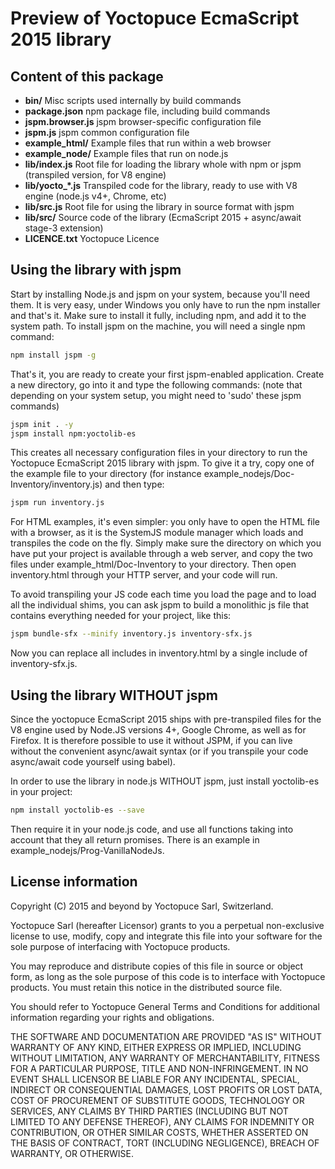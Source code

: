 Preview of Yoctopuce EcmaScript 2015 library
============================================

## Content of this package

* **bin/**
	Misc scripts used internally by build commands
* **package.json**
	npm package file, including build commands
* **jspm.browser.js**
	jspm browser-specific configuration file
* **jspm.js**
	jspm common configuration file
* **example_html/**
	Example files that run within a web browser
* **example_node/**
	Example files that run on node.js
* **lib/index.js**
	Root file for loading the library whole with npm or jspm (transpiled version, for V8 engine)
* **lib/yocto_*.js**
	Transpiled code for the library, ready to use with V8 engine (node.js v4+, Chrome, etc) 
* **lib/src.js**
	Root file for using the library in source format with jspm
* **lib/src/**
	Source code of the library (EcmaScript 2015 + async/await stage-3 extension)
* **LICENCE.txt**
	Yoctopuce Licence

## Using the library with jspm

Start by installing Node.js and jspm on your system, because you'll need them. It is very easy, under Windows you
only have to run the npm installer and that's it. Make sure to install it fully, including npm, and add it to the
system path. To install jspm on the machine, you will need a single npm command:
```bash
npm install jspm -g
```

That's it, you are ready to create your first jspm-enabled application. Create a new directory, go into it and type
 the following commands: (note that depending on your system setup, you might need to 'sudo' these jspm commands)

```bash
jspm init . -y
jspm install npm:yoctolib-es
```

This creates all necessary configuration files in your directory to run the Yoctopuce EcmaScript 2015 library with jspm.
To give it a try, copy one of the example file to your directory (for instance example_nodejs/Doc-Inventory/inventory.js)
and then type:

```bash
jspm run inventory.js
```

For HTML examples, it's even simpler: you only have to open the HTML file with a browser, as it is the SystemJS module
manager which loads and transpiles the code on the fly. Simply make sure the directory on which you have put your
project is available through a web server, and copy the two files under example_html/Doc-Inventory to your directory.
Then open inventory.html through your HTTP server, and your code will run.

To avoid transpiling your JS code each time you load the page and to load all the individual shims, you can ask jspm
to build a monolithic js file that contains everything needed for your project, like this:

```bash
jspm bundle-sfx --minify inventory.js inventory-sfx.js
```

Now you can replace all includes in inventory.html by a single include of inventory-sfx.js.

## Using the library WITHOUT jspm

Since the yoctopuce EcmaScript 2015 ships with pre-transpiled files for the V8 engine used by Node.JS versions 4+,
Google Chrome, as well as for Firefox. It is therefore possible to use it without JSPM, if you can live without
the convenient async/await syntax (or if you transpile your code async/await code yourself using babel).

In order to use the library in node.js WITHOUT jspm, just install yoctolib-es in your project:
```bash
npm install yoctolib-es --save
```

Then require it in your node.js code, and use all functions taking into account that they all return
promises. There is an example in example_nodejs/Prog-VanillaNodeJs.

## License information

Copyright (C) 2015 and beyond by Yoctopuce Sarl, Switzerland.

Yoctopuce Sarl (hereafter Licensor) grants to you a perpetual
non-exclusive license to use, modify, copy and integrate this
file into your software for the sole purpose of interfacing
with Yoctopuce products.

You may reproduce and distribute copies of this file in
source or object form, as long as the sole purpose of this
code is to interface with Yoctopuce products. You must retain
this notice in the distributed source file.

You should refer to Yoctopuce General Terms and Conditions
for additional information regarding your rights and
obligations.

THE SOFTWARE AND DOCUMENTATION ARE PROVIDED "AS IS" WITHOUT
WARRANTY OF ANY KIND, EITHER EXPRESS OR IMPLIED, INCLUDING
WITHOUT LIMITATION, ANY WARRANTY OF MERCHANTABILITY, FITNESS
FOR A PARTICULAR PURPOSE, TITLE AND NON-INFRINGEMENT. IN NO
EVENT SHALL LICENSOR BE LIABLE FOR ANY INCIDENTAL, SPECIAL,
INDIRECT OR CONSEQUENTIAL DAMAGES, LOST PROFITS OR LOST DATA,
COST OF PROCUREMENT OF SUBSTITUTE GOODS, TECHNOLOGY OR
SERVICES, ANY CLAIMS BY THIRD PARTIES (INCLUDING BUT NOT
LIMITED TO ANY DEFENSE THEREOF), ANY CLAIMS FOR INDEMNITY OR
CONTRIBUTION, OR OTHER SIMILAR COSTS, WHETHER ASSERTED ON THE
BASIS OF CONTRACT, TORT (INCLUDING NEGLIGENCE), BREACH OF
WARRANTY, OR OTHERWISE.

